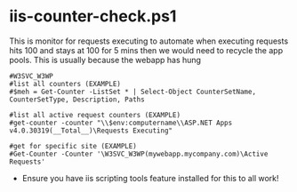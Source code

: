 # iis-counter-check.ps1
This is monitor for requests executing to automate when executing requests hits 100 and stays at 100 for 5 mins then we would need to recycle the app pools.
This is usually because the webapp has hung

```
#W3SVC_W3WP
#list all counters (EXAMPLE)
#$meh = Get-Counter -ListSet * | Select-Object CounterSetName, CounterSetType, Description, Paths 

#list all active request counters (EXAMPLE)
#get-counter -counter "\\$env:computername\\ASP.NET Apps v4.0.30319(__Total__)\Requests Executing"

#get for specific site (EXAMPLE)
#Get-Counter -Counter '\W3SVC_W3WP(mywebapp.mycompany.com)\Active Requests'
```

* Ensure you have iis scripting tools feature installed for this to all work!